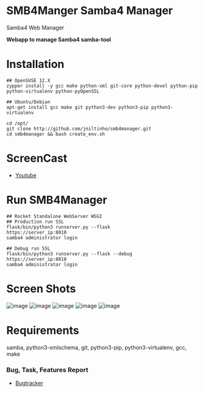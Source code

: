 SMB4Manger Samba4 Manager
===========

Samba4 Web Manager

**Webapp to manage Samba4 samba-tool**

Installation
====
    ## OpenSUSE 12.X
    zypper install -y gcc make python-xml git-core python-devel python-pip python-virtualenv python-pyOpenSSL

    ## Ubuntu/Debian
    apt-get install gcc make git python3-dev python3-pip python3-virtualenv

    cd /opt/
    git clone http://github.com/jniltinho/smb4manager.git
    cd smb4manager && bash create_env.sh


ScreenCast
====
* [Youtube](https://www.youtube.com/watch?v=iK73rl2rvSs)


Run SMB4Manager
====

    ## Rocket Standalone WebServer WSGI
    ## Production run SSL
    flask/bin/python3 runserver.py --flask
    https://server_ip:8010
    samba4 administrator login

    ## Debug run SSL
    flask/bin/python3 runserver.py --flask --debug
    https://server_ip:8010
    samba4 administrator login


Screen Shots
====

![image](https://raw.github.com/jniltinho/smb4manager/master/screens/smb4manager_login.png)
![image](https://raw.github.com/jniltinho/smb4manager/master/screens/smb4manager_dashboard.png)
![image](https://raw.github.com/jniltinho/smb4manager/master/screens/smb4manager_user_add.png)
![image](https://raw.github.com/jniltinho/smb4manager/master/screens/smb4manager_user_edit.png)
![image](https://raw.github.com/jniltinho/smb4manager/master/screens/smb4manager_users.png)



Requirements
====
samba, python3-xmlschema, git, python3-pip, python3-virtualenv, gcc, make


### Bug, Task, Features Report

* [Bugtracker](https://github.com/jniltinho/smb4manager/issues)
